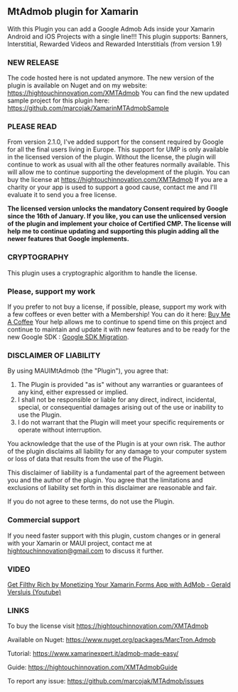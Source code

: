 ## MtAdmob plugin for Xamarin

With this Plugin you can add a Google Admob Ads inside your Xamarin Android and iOS Projects with a single line!!!
This plugin supports: Banners, Interstitial, Rewarded Videos and Rewarded Interstitials (from version 1.9)

### NEW RELEASE

The code hosted here is not updated anymore. 
The new version of the plugin is available on Nuget and on my website: https://hightouchinnovation.com/XMTAdmob
You can find the new updated sample project for this plugin here: https://github.com/marcojak/XamarinMTAdmobSample

### PLEASE READ
From version 2.1.0, I've added support for the consent required by Google for all the final users living in Europe.
This support for UMP is only available in the licensed version of the plugin.
Without the license, the plugin will continue to work as usual with all the other features normally available.
This will allow me to continue supporting the development of the plugin.
You can buy the license at https://hightouchinnovation.com/XMTAdmob
If you are a charity or your app is used to support a good cause, contact me and I'll evaluate it to send you a free license.

**The licensed version unlocks the mandatory Consent required by Google since the 16th of January. 
If you like, you can use the unlicensed version of the plugin and implement your choice of Certified CMP. 
The license will help me to continue updating and supporting this plugin adding all the newer features that Google implements.**

### CRYPTOGRAPHY
This plugin uses a cryptographic algorithm to handle the license.

### Please, support my work
If you prefer to not buy a license, if possible, please, support my work with a few coffees or even better with a Membership!
You can do it here: [Buy Me A Coffee](https://www.buymeacoffee.com/xamarinexpert)
Your help allows me to continue to spend time on this project and continue to maintain and update it with new features and to be ready for the new Google SDK : [Google SDK Migration](https://developers.google.com/admob/android/migration).

### DISCLAIMER OF LIABILITY

By using MAUIMtAdmob (the "Plugin"), you agree that:

1. The Plugin is provided "as is" without any warranties or guarantees of any kind, either expressed or implied.
2. I shall not be responsible or liable for any direct, indirect, incidental, special, or consequential damages arising out of the use or inability to use the Plugin.
3. I do not warrant that the Plugin will meet your specific requirements or operate without interruption.

You acknowledge that the use of the Plugin is at your own risk. The author of the plugin disclaims all liability for any damage to your computer system or loss of data that results from the use of the Plugin.

This disclaimer of liability is a fundamental part of the agreement between you and the author of the plugin. You agree that the limitations and exclusions of liability set forth in this disclaimer are reasonable and fair.

If you do not agree to these terms, do not use the Plugin.

### Commercial support

If you need faster support with this plugin, custom changes or in general with your Xamarin or MAUI project, contact me at hightouchinnovation@gmail.com to discuss it further.


  ### VIDEO
  [Get Filthy Rich by Monetizing Your Xamarin.Forms App with AdMob - Gerald Versluis (Youtube)](https://www.youtube.com/watch?v=Bka0T3806qo&ab_channel=GeraldVersluis)


  ### LINKS
  To buy the license visit https://hightouchinnovation.com/XMTAdmob

  Available on Nuget: https://www.nuget.org/packages/MarcTron.Admob

  Tutorial: https://www.xamarinexpert.it/admob-made-easy/

  Guide: https://hightouchinnovation.com/XMTAdmobGuide

  To report any issue: https://github.com/marcojak/MTAdmob/issues
 
